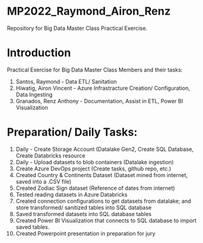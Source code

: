 # MP2022_Raymond_Airon_Renz
Repository for Big Data Master Class Practical Exercise.

# Introduction 
Practical Exercise for Big Data Master Class
Members and their tasks:
1. Santos, Raymond - Data ETL/ Sanitation
2. Hiwatig, Airon Vincent - Azure Infrastracture Creation/ Configuration, Data Ingesting
3. Granados, Renz Anthony - Documentation, Assist in ETL, Power BI Visualization

# Preparation/ Daily Tasks:
1. Daily - Create Storage Account (Datalake Gen2, Create SQL Database, Create Databricks resource
2. Daily - Upload datasets to blob containers (Datalake ingestion)
3. Create Azure DevOps project (Create tasks, github repo, etc.)
4. Created Country & Continents Dataset (Dataset mined from internet, saved into a .CSV file)
5. Created Zodiac Sign dataset (Reference of dates from internet)
6. Tested reading datasets in Azure Databricks
7. Created connection configurations to get datasets from datalake; and store transformed/ sanitized tables into SQL database
8. Saved transformed datasets into SQL database tables
9. Created Power BI Visualization that connects to SQL database to import saved tables.
10. Created Powerpoint presentation in preparation for jury
